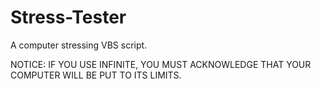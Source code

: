 # Stress-Tester
A computer stressing VBS script.

NOTICE: IF YOU USE INFINITE, YOU MUST ACKNOWLEDGE THAT YOUR COMPUTER WILL BE PUT TO ITS LIMITS.
